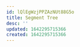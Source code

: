```yaml
---
id: lQlEgWzjPPZAzNUt88G5o
title: Segment Tree
desc: ''
updated: 1642295715366
created: 1642295715366
---
```


